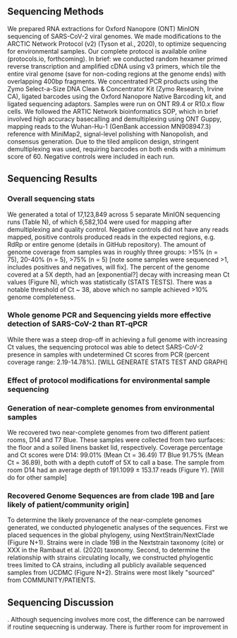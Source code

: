 ## Sequencing Methods
We prepared RNA extractions for Oxford Nanopore (ONT) MinION sequencing of SARS-CoV-2 viral genomes. We made modifications to the ARCTIC Network Protocol (v2) (Tyson et al., 2020), to optimize sequencing for environmental samples. Our complete protocol is available online (protocols.io, forthcoming). In brief: we conducted random hexamer primed reverse transcription and amplified cDNA using v3 primers, which tile the entire viral genome (save for non-coding regions at the genome ends) with overlapping 400bp fragments. We concentrated PCR products using the Zymo Select-a-Size DNA Clean & Concentrator Kit (Zymo Research, Irvine CA), ligated barcodes using the Oxford Nanopore Native Barcoding kit, and ligated sequencing adaptors. Samples were run on ONT R9.4 or R10.x flow cells. We followed the ARTIC Network bioinformatics SOP, which in brief involved high accuracy basecalling and demultiplexing using ONT Guppy, mapping reads to the Wuhan-Hu-1 (GenBank accession MN908947.3) reference with MiniMap2, signal-level polishing with Nanopolish, and consensus generation. Due to the tiled amplicon design, stringent demultiplexing was used, requiring barcodes on both ends with a minimum score of 60. Negative controls were included in each run.

## Sequencing Results
### Overall sequencing stats
We generated a total of 17,123,849 across 5 separate MinION sequencing runs (Table N), of which 6,582,104 were used for mapping after demultiplexing and quality control. Negative controls did not have any reads mapped, positive controls produced reads in the expected regions, e.g. RdRp or entire genome (details in GitHub repository). The amount of genome coverage from samples was in roughly three groups: >15% (n = 75), 20-40% (n = 5), >75% (n = 5) [note some samples were sequenced >1, includes positives and negatives, will fix]. The percent of the genome covered at a 5X depth, had an [exponential?] decay with increasing mean Ct values (Figure N), which was statistically (STATS TESTS). There was a notable threshold of Ct ~ 38, above which no sample achieved >10% genome completeness.

### Whole genome PCR and Sequencing yields more effective detection of SARS-CoV-2 than RT-qPCR
While there was a steep drop-off in achieving a full genome with increasing Ct values, the sequencing protocol was able to detect SARS-CoV-2 presence in samples with undetermined Ct scores from PCR (percent coverage range: 2.19-14.78%). [WILL GENERATE STATS TEST AND GRAPH]

### Effect of protocol modifications for environmental sample sequencing

### Generation of near-complete genomes from environmental samples
We recovered two near-complete genomes from two different patient rooms, D14 and T7 Blue. These samples were collected from two surfaces: the floor and a soiled linens basket lid, respectively. Coverage percentage and Ct scores were D14: 99.01% (Mean Ct = 36.49) T7 Blue 91.75% (Mean Ct = 36.89), both with a depth cutoff of 5X to call a base. The sample from room D14 had an average depth of 191.1099 ± 153.17 reads (Figure Y). [Will do for other sample]

### Recovered Genome Sequences are from clade 19B and [are likely of patient/community origin]
To determine the likely provenance of the near-complete genomes generated, we conducted phylogenetic analyses of the sequences. First we placed sequences in the global phylogeny, using NextStrain/NextClade (Figure N+1). Strains were in clade 19B in the Nextstrain taxonomy (cite) or XXX in the Rambaut et al. (2020) taxonomy. Second, to determine the relationship with strains circulating locally, we constructed phylogentic trees limited to CA strains, including all publicly available sequenced samples from UCDMC (Figure N+2). Strains were most likely "sourced" from COMMUNITY/PATIENTS.

## Sequencing Discussion
. Although sequencing involves more cost, the difference can be narrowed if routine sequecning is underway.
There is further room for improvement in 
